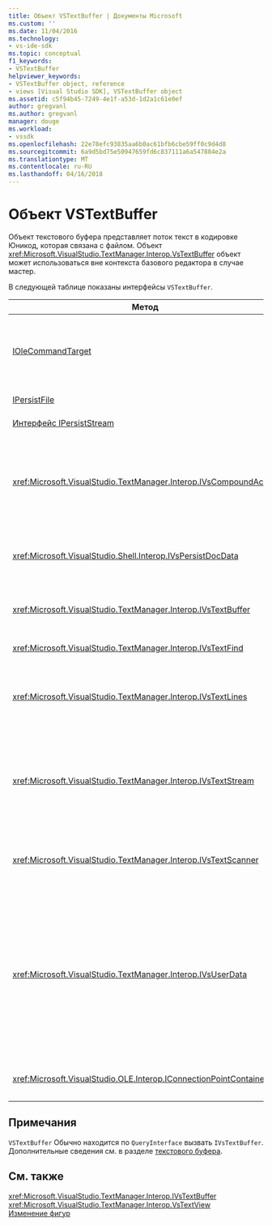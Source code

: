 ```yaml
---
title: Объект VSTextBuffer | Документы Microsoft
ms.custom: ''
ms.date: 11/04/2016
ms.technology:
- vs-ide-sdk
ms.topic: conceptual
f1_keywords:
- VSTextBuffer
helpviewer_keywords:
- VSTextBuffer object, reference
- views [Visual Studio SDK], VSTextBuffer object
ms.assetid: c5f94b45-7249-4e1f-a53d-1d2a1c61e0ef
author: gregvanl
ms.author: gregvanl
manager: douge
ms.workload:
- vssdk
ms.openlocfilehash: 22e78efc93835aa6b0ac61bfb6cbe59ff0c9d4d8
ms.sourcegitcommit: 6a9d5bd75e50947659fd6c837111a6a547884e2a
ms.translationtype: MT
ms.contentlocale: ru-RU
ms.lasthandoff: 04/16/2018
---
```

# <a name="vstextbuffer-object"></a>Объект VSTextBuffer
Объект текстового буфера представляет поток текст в кодировке Юникод, которая связана с файлом. Объект <xref:Microsoft.VisualStudio.TextManager.Interop.VsTextBuffer> объект может использоваться вне контекста базового редактора в случае мастер.  
  
 В следующей таблице показаны интерфейсы `VSTextBuffer`.  
  
|Метод|Описание|  
|------------|-----------------|  
|[IOleCommandTarget](http://msdn.microsoft.com/library/windows/desktop/ms683797)|Стандартный интерфейс OLE. Используется главным образом для обработки в буфере отмены и повтора.|  
|[IPersistFile](http://msdn.microsoft.com/library/windows/desktop/ms687223)|Стандартный интерфейс OLE.|  
|[Интерфейс IPersistStream](http://msdn.microsoft.com/library/windows/desktop/ms690091)|Стандартный интерфейс OLE.|  
|<xref:Microsoft.VisualStudio.TextManager.Interop.IVsCompoundAction>|Позволяет создавать сложные слова действий (действия, сгруппированные в единое один отмены и повтора).|  
|<xref:Microsoft.VisualStudio.Shell.Interop.IVsPersistDocData>|Включает сохранение документа данных управляется буфер текста.|  
|<xref:Microsoft.VisualStudio.TextManager.Interop.IVsTextBuffer>|Предоставляет базовые службы; используется многими клиентами.|  
|<xref:Microsoft.VisualStudio.TextManager.Interop.IVsTextFind>|Используется для поиска буфера.|  
|<xref:Microsoft.VisualStudio.TextManager.Interop.IVsTextLines>|Предоставляет чтения и записи с помощью двумерные координаты. Наследует от `IVsTextBuffer`.|  
|<xref:Microsoft.VisualStudio.TextManager.Interop.IVsTextStream>|Обеспечивает чтение и запись возможности с помощью координат одномерный массив. Наследует от `IVsTextBuffer`.|  
|<xref:Microsoft.VisualStudio.TextManager.Interop.IVsTextScanner>|Предоставляет быстрый, поточно ориентированный последовательный доступ к текста в буфере.|  
|<xref:Microsoft.VisualStudio.TextManager.Interop.IVsUserData>|Предоставляет доступ к общей коллекции свойств. Наиболее важные свойства — это имя, или моникер буфера. Случайные данные можно сохранить в буфере, с помощью этого интерфейса, создать GUID и использовать его в качестве ключа.|  
|<xref:Microsoft.VisualStudio.OLE.Interop.IConnectionPointContainer>|Поддерживает точки подключения для событий.|  
  
## <a name="remarks"></a>Примечания  
 `VSTextBuffer` Обычно находится по `QueryInterface` вызвать `IVsTextBuffer`. Дополнительные сведения см. в разделе [текстового буфера](../extensibility/accessing-the-text-buffer-by-using-the-legacy-api.md).  
  
## <a name="see-also"></a>См. также  
 <xref:Microsoft.VisualStudio.TextManager.Interop.IVsTextBuffer>   
 <xref:Microsoft.VisualStudio.TextManager.Interop.VsTextView>   
 [Изменение фигур](http://msdn.microsoft.com/en-us/f08872bd-fd9c-4e36-8cf2-a2a2622ef986)